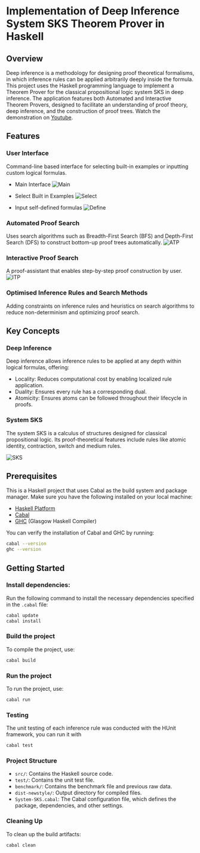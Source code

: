 
# Implementation of Deep Inference System SKS Theorem Prover in Haskell

## Overview
 Deep inference is a methodology for designing proof theoretical formalisms, in which inference rules can be applied arbitrarily deeply inside the formula. This project uses the Haskell programming language to implement a Theorem Prover for the classical propositional logic system SKS in deep inference. The application features both Automated and Interactive Theorem Provers, designed to facilitate an understanding of proof theory, deep inference, and the construction of proof trees. Watch the demonstration on [Youtube](https://www.youtube.com/watch?v=tQt4fDQay1g).

## Features

### User Interface
Command-line based interface for selecting built-in examples or inputting custom logical formulas.

- Main Interface
![Main](images/Main.png)

- Select Built in Examples 
![Select](images/selectex.png)

- Input self-defined formulas
![Define](images/defineown.png)


### Automated Proof Search
Uses search algorithms such as Breadth-First Search (BFS) and Depth-First Search (DFS) to construct bottom-up proof trees automatically.
![ATP](images/ATP.png)

### Interactive Proof Search 
A proof-assistant that enables step-by-step proof construction by user.
![ITP](images/ITP3.png)

### Optimised Inference Rules and Search Methods
Adding constraints on inference rules and heuristics on search algorithms to reduce non-determinism and optimizing proof search.

## Key Concepts

### Deep Inference
Deep inference allows inference rules to be applied at any depth within logical formulas, offering:
- Locality: Reduces computational cost by enabling localized rule application.
- Duality: Ensures every rule has a corresponding dual.
- Atomicity: Ensures atoms can be followed throughout their lifecycle in proofs.

### System SKS
The system SKS is a calculus of structures designed for classical propositional logic. Its proof-theoretical features include rules like atomic identity, contraction, switch and medium rules.

![SKS](images/SKS.png)


## Prerequisites

This is a Haskell project that uses Cabal as the build system and package manager. Make sure you have the following installed on your local machine:

- [Haskell Platform](https://www.haskell.org/platform/)
- [Cabal](https://www.haskell.org/cabal/)
- [GHC](https://www.haskell.org/ghc/) (Glasgow Haskell Compiler)

You can verify the installation of Cabal and GHC by running:

```bash
cabal --version
ghc --version
```

## Getting Started
### Install dependencies:

Run the following command to install the necessary dependencies specified in the `.cabal` file:
```bash
cabal update
cabal install
```

### Build the project

To compile the project, use:
```bash
cabal build
```

### Run the project

To run the project, use:
```bash
cabal run
```

### Testing
The unit testing of each inference rule was conducted with the HUnit framework, you can run it with
```bash
cabal test
```

### Project Structure

- `src/`: Contains the Haskell source code.
- `test/`: Contains the unit test file.
- `benchmark/`: Contains the benchmark file and previous raw data.
- `dist-newstyle/`: Output directory for compiled files.
- `System-SKS.cabal`: The Cabal configuration file, which defines the package, dependencies, and other settings.

### Cleaning Up

To clean up the build artifacts:

```bash
cabal clean
```